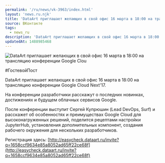 ```yaml
---
permalink: '/ru/news/vk-3963/index.html'
layout: 'news.ru.njk'
title: 'DataArt приглашает желающих в свой офис 16 марта в 18:00 на трансляцию конференции Google Clou'
source: ВКонтакте
tags:
  - news_ru
description: 'DataArt приглашает желающих в свой офис 16 марта в 18:00 на трансляцию конференции Google Clou'
updatedAt: 1488985468
---
```

![DataArt приглашает желающих в свой офис 16 марта в 18:00 на трансляцию конференции Google Clou](https://sun9-50.userapi.com/impf/c638816/v638816481/25ce0/4BJfYymCPjQ.jpg?size=1280x683&quality=96&sign=2ba74512ccb2de6199db86eaaaa290f6&c_uniq_tag=6C0f6f-YKNTu3AZa5i10WSYGFZ4IJrpMZaiNajwsoA0&type=album)

#ГостевойПост

DataArt приглашает желающих в свой офис 16 марта в 18:00 на трансляцию конференции Google Cloud Next'17.

На конференции разработчики расскажут о последних новинках, достижениях и будущем облачных сервисов Google.

После конференции выступит Сергей Купрюшин (Lead DevOps, Surf) и расскажет об особенностях и преимуществах Google Cloud для высоконагруженных решений, поделится рецептами настройки JupyterHub, установления дополнительных компонент, создания рабочего окружения для нескольких разработчиков.

Регистрация здесь: [http://easycheck.dataart.ru/invite?q=1658ccf9634e85a8052ad65ff22ce68f](http://easycheck.dataart.ru/invite?q=1658ccf9634e85a8052ad65ff22ce68f)
